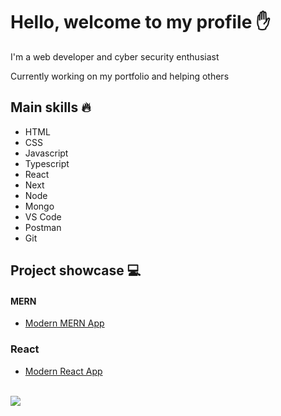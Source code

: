 # Hello, welcome to my profile ✋

I'm a web developer and cyber security enthusiast

Currently working on my portfolio and helping others

## Main skills 🔥
* HTML
* CSS
* Javascript
* Typescript
* React
* Next
* Node
* Mongo
* VS Code
* Postman
* Git

## Project showcase 💻

#### MERN
- [Modern MERN App](https://github.com/pakavi/mern-stack-react-node)

### React
- [Modern React App](https://github.com/pakavi/modern-react-app)

<br />

<img src = "https://github-readme-stats.vercel.app/api/top-langs/?username=pakavi&layout=dev">
